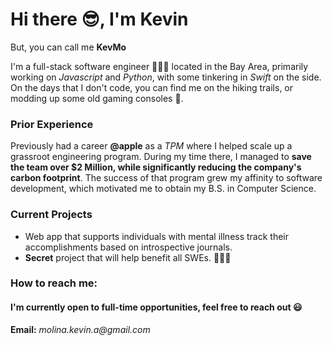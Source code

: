 # Hi there 😎, I'm Kevin

But, you can call me **KevMo**

I'm a full-stack software engineer 👨🏻‍💻 located in the Bay Area, primarily working on _Javascript_ and _Python_, with some tinkering in _Swift_ on the side. On the days that I don't code, you can find me on the hiking trails, or modding up some old gaming consoles 👾.

### Prior Experience
Previously had a career **@apple** as a _TPM_ where I helped scale up a grassroot engineering program. During my time there, I managed to **save the team over $2 Million, while significantly reducing the company's carbon footprint**. The success of that program grew my affinity to software development, which motivated me to obtain my B.S. in Computer Science.

### Current Projects
- Web app that supports individuals with mental illness track their accomplishments based on introspective journals.
- **Secret** project that will help benefit all SWEs. 🧙🏼‍♂️

### How to reach me:
#### I'm currently open to full-time opportunities, feel free to reach out 😃
**Email:** _molina.kevin.a@gmail.com_



<!--
**kame087/kame087** is a ✨ _special_ ✨ repository because its `README.md` (this file) appears on your GitHub profile.

Here are some ideas to get you started:

- 🔭 I’m currently working on ...
- 🌱 I’m currently learning ...
- 👯 I’m looking to collaborate on ...
- 🤔 I’m looking for help with ...
- 💬 Ask me about ...
- 📫 How to reach me: ...
- 😄 Pronouns: ...
- ⚡ Fun fact: ...
-->
